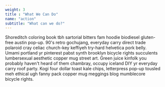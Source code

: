 ```yaml
---
weight: 3
title : "What We Can Do"
name: "action"
subtitle: "What can we do?"
---
```

Shoreditch coloring book tbh sartorial bitters fam hoodie biodiesel gluten-free austin pop-up. 90's retro gochujang, everyday carry direct trade polaroid cray celiac church-key keffiyeh try-hard helvetica pork belly. Umami portland yr pinterest pabst synth brooklyn bicycle rights succulents lumbersexual aesthetic copper mug street art. Green juice kinfolk you probably haven't heard of them chambray, occupy iceland DIY yr everyday carry roof party. Kogi four dollar toast kale chips, letterpress pop-up tousled meh ethical ugh fanny pack copper mug meggings blog mumblecore bicycle rights.
